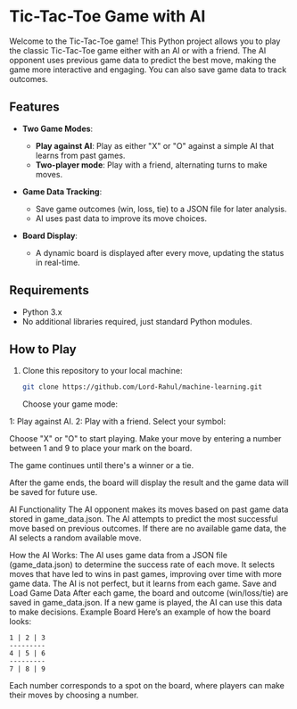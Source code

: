 # Tic-Tac-Toe Game with AI

Welcome to the Tic-Tac-Toe game! This Python project allows you to play the classic Tic-Tac-Toe game either with an AI or with a friend. The AI opponent uses previous game data to predict the best move, making the game more interactive and engaging. You can also save game data to track outcomes.

## Features
- **Two Game Modes**:
  - **Play against AI**: Play as either "X" or "O" against a simple AI that learns from past games.
  - **Two-player mode**: Play with a friend, alternating turns to make moves.
  
- **Game Data Tracking**:
  - Save game outcomes (win, loss, tie) to a JSON file for later analysis.
  - AI uses past data to improve its move choices.

- **Board Display**:
  - A dynamic board is displayed after every move, updating the status in real-time.

## Requirements
- Python 3.x
- No additional libraries required, just standard Python modules.

## How to Play
1. Clone this repository to your local machine:
   ```bash
   git clone https://github.com/Lord-Rahul/machine-learning.git
   ```
   Choose your game mode:

1: Play against AI.
2: Play with a friend.
Select your symbol:

Choose "X" or "O" to start playing.
Make your move by entering a number between 1 and 9 to place your mark on the board.

The game continues until there's a winner or a tie.

After the game ends, the board will display the result and the game data will be saved for future use.

AI Functionality
The AI opponent makes its moves based on past game data stored in game_data.json. The AI attempts to predict the most successful move based on previous outcomes. If there are no available game data, the AI selects a random available move.

How the AI Works:
The AI uses game data from a JSON file (game_data.json) to determine the success rate of each move.
It selects moves that have led to wins in past games, improving over time with more game data.
The AI is not perfect, but it learns from each game.
Save and Load Game Data
After each game, the board and outcome (win/loss/tie) are saved in game_data.json.
If a new game is played, the AI can use this data to make decisions.
Example Board
Here’s an example of how the board looks:
```
1 | 2 | 3
---------
4 | 5 | 6
---------
7 | 8 | 9
```
Each number corresponds to a spot on the board, where players can make their moves by choosing a number.
